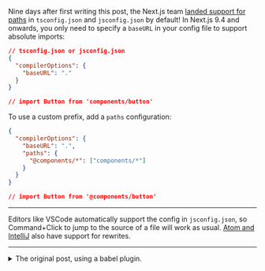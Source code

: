 Nine days after first writing this post, the Next.js team [landed support for paths](https://github.com/zeit/next.js/pull/11293) in `tsconfig.json` and
`jsconfig.json` by default! In Next.js 9.4 and onwards, you only need to specify a `baseURL` in your config file to support absolute imports:

```json
// tsconfig.json or jsconfig.json
{
  "compilerOptions": {
    "baseURL": "."
  }
}

// import Button from 'components/button'
```

To use a custom prefix, add a `paths` configuration:

```json
{
  "compilerOptions": {
    "baseURL": ".",
    "paths": {
      "@components/*": ["components/*"]
    }
  }
}

// import Button from '@components/button'
```

---

Editors like VSCode automatically support the config in `jsconfig.json`, so Command+Click to jump to the source of a file will work as usual.
[Atom and IntelliJ](https://github.com/tleunen/babel-plugin-module-resolver#editors-autocompletion) also have support for rewrites.

---

<details>
  <summary>The original post, using a babel plugin.</summary>

Relative import statements are a pain. To avoid `../` chains, improve code portability, and type less, I've started using
[`babel-plugin-module-resolver`](https://github.com/tleunen/babel-plugin-module-resolver) in my Next.js projects.

The goal is to transform verbose import statements like this:

```js
import Button from '../../../../components/button'
```

into absolute import statements that work anywhere in your project:

```js
import Button from '@components/button'
```

Let's do it. Install the babel plugin as a `devDependency`:

```bash
$ yarn add babel-plugin-module-resolver -D
```

In the root of your Next.js project, create a `.babelrc.json` file and add the `module-resolver` plugin:

```js
module.exports = {
  presets: ['next/babel'],
  plugins: [
    [
      'module-resolver',
      {
        alias: {
          '@components': './components',
        },
      },
    ],
  ],
}
```

Create a `jsconfig.json` (or `tsconfig.json` if you're using TypeScript) and add the `paths` property:

```json
{
  "compilerOptions": {
    "baseUrl": ".",
    "paths": {
      "@components/*": ["components/*"]
    }
  }
}
```

Note that the syntax is slightly different than the babel config.

If you're using a mixed JS/TS codebase, you should include JS files in your `tsconfig.json`:

```json
{
  "include": ["**/*.ts", "**/*.tsx", "**/*.js", "**/*.jsx"]
}
```

Now you can update your import statements to use the new syntax!

</details>
